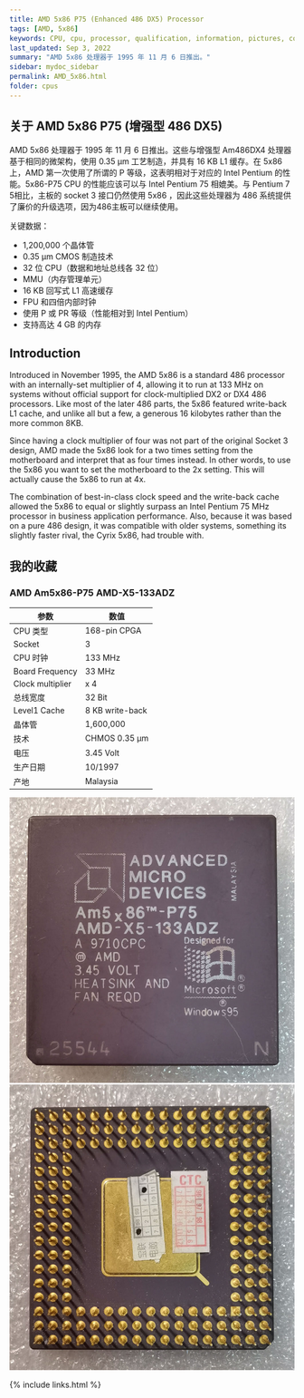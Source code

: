 ```yaml
---
title: AMD 5x86 P75 (Enhanced 486 DX5) Processor
tags: [AMD, 5x86]
keywords: CPU, cpu, processor, qualification, information, pictures, core, frequency, chip packaging, packaging, cpu info, x86, collection, amd, cyrix, harris, ibm, idt, iit, intel, motorola, nec, sgs, sgs-thomson, siemens, ST, signetics, mhs, ti, texas instruments, ulsi, umc, weitek, zilog, 808x, 8085, 8088, 8086, 80188, 80186, 80286, 286, 80386, 386, i386, Am386, 386sx, 386dx, 486, i486, 586, 486sx, 486dx, overdrive, 487, pentium, 586, 5x86, 386dlc, 386slc, 486dx2, mmx, ppro, pentium-pro, pro, athlon, duron, z80, dirk oppelt, dirk, oppelt, engineering, sample, samples
last_updated: Sep 3, 2022
summary: "AMD 5x86 处理器于 1995 年 11 月 6 日推出。"
sidebar: mydoc_sidebar
permalink: AMD_5x86.html
folder: cpus
---
```


## 关于 AMD 5x86 P75 (增强型 486 DX5)

AMD 5x86 处理器于 1995 年 11 月 6 日推出。这些与增强型 Am486DX4 处理器基于相同的微架构，使用 0.35 µm 工艺制造，并具有 16 KB L1 缓存。在 5x86 上，AMD 第一次使用了所谓的 P 等级，这表明相对于对应的 Intel Pentium 的性能。5x86-P75 CPU 的性能应该可以与 Intel Pentium 75 相媲美。与 Pentium 7 5相比，主板的 socket 3 接口仍然使用 5x86 ，因此这些处理器为 486 系统提供了廉价的升级选项，因为486主板可以继续使用。

关键数据：

- 1,200,000 个晶体管
- 0.35 µm CMOS 制造技术
- 32 位 CPU（数据和地址总线各 32 位）
- MMU（内存管理单元）
- 16 KB 回写式 L1 高速缓存
- FPU 和四倍内部时钟
- 使用 P 或 PR 等级（性能相对到 Intel Pentium）
- 支持高达 4 GB 的内存          

## Introduction

Introduced in November 1995, the AMD 5x86 is a standard 486 processor with an internally-set multiplier of 4, allowing it to run at 133 MHz on systems without official support for clock-multiplied DX2 or DX4 486 processors. Like most of the later 486 parts, the 5x86 featured write-back L1 cache, and unlike all but a few, a generous 16 kilobytes rather than the more common 8KB.
 
Since having a clock multiplier of four was not part of the original Socket 3 design, AMD made the 5x86 look for a two times setting from the motherboard and interpret that as four times instead. In other words, to use the 5x86 you want to set the motherboard to the 2x setting. This will actually cause the 5x86 to run at 4x.
 
The combination of best-in-class clock speed and the write-back cache allowed the 5x86 to equal or slightly surpass an Intel Pentium 75 MHz processor in business application performance. Also, because it was based on a pure 486 design, it was compatible with older systems, something its slightly faster rival, the Cyrix 5x86, had trouble with.

## 我的收藏

### AMD Am5x86-P75 AMD-X5-133ADZ

| 参数 | 数值 |
| ------ | ------ |
| CPU 类型 | 168-pin CPGA |
| Socket | 3 |
| CPU 时钟 | 133 MHz |
| Board Frequency | 33 MHz |
| Clock multiplier | x 4 |
| 总线宽度 | 32 Bit |
| Level1 Cache | 8 KB write-back |
| 晶体管 | 1,600,000 |
| 技术 | CHMOS 0.35 µm |
| 电压 | 3.45 Volt |
| 生产日期 | 10/1997 |
| 产地 | Malaysia |

![AMD Am5x86-P75 AMD-X5-133ADZ 正面](/images/cpus/AMD/AMD_Am5x86-P75_AMD-X5-133ADZ_1.jpg)
![AMD Am5x86-P75 AMD-X5-133ADZ 反面](/images/cpus/AMD/AMD_Am5x86-P75_AMD-X5-133ADZ_2.jpg)

{% include links.html %}
